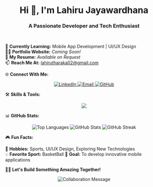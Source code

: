 <h1 align="center">Hi 👋, I'm Lahiru Jayawardhana</h1> 
<h3 align="center">A Passionate Developer and Tech Enthusiast</h3> 

<br>

🌱 **Currently Learning:** Mobile App Development | UI/UX Design <br>
👨‍💻 **Portfolio Website:** *Coming Soon!* <br>
📄 **My Resume:** *Available on Request* <br>
📫 **Reach Me At:** lahirutharaka02@gmail.com <br>

🌐 **Connect With Me:**  
<p align="center"> 
  <a href="https://www.linkedin.com/in/amanda-thenuwara/" target="_blank"> 
    <img src="https://img.shields.io/badge/-LinkedIn-blue?style=for-the-badge&logo=linkedin" alt="LinkedIn" /> 
  </a> 
  <a href="mailto:amathenu06@email.com" target="_blank"> 
    <img src="https://img.shields.io/badge/-Email-c14438?style=for-the-badge&logo=gmail&logoColor=white" alt="Email" /> 
  </a> 
  <a href="https://github.com/amandathenuwara" target="_blank"> 
    <img src="https://img.shields.io/badge/-GitHub-333?style=for-the-badge&logo=github" alt="GitHub" /> 
  </a> 
</p>

🛠️ **Skills & Tools:**  
<p align="center"> 
  <img src="https://skillicons.dev/icons?i=java,androidstudio,figma,html,css,js,git,photoshop,php,c,cpp" />
</p>

📊 **GitHub Stats:**  
<div align="center"> 
  <img src="https://github-readme-stats.vercel.app/api/top-langs/?username=amandathenuwara&layout=compact&theme=radical" alt="Top Languages" /> 
  <img src="https://github-readme-stats.vercel.app/api?username=amandathenuwara&show_icons=true&theme=radical" alt="GitHub Stats" /> 
  <img src="https://github-readme-streak-stats.herokuapp.com/?user=amandathenuwara&theme=radical" alt="GitHub Streak" /> 
</div>

🎮 **Fun Facts:**  

🔭 **Hobbies:** Sports, UI/UX Design, Exploring New Technologies  
💡 **Favorite Sport:** BasketBall
🌌 **Goal:** To develop innovative mobile applications  

🧑‍💻 **Let's Build Something Amazing Together!**  
<p align="center"> 
  <img src="https://readme-typing-svg.herokuapp.com?font=Fira+Code&size=22&pause=1000&color=00FFFF&background=000000&width=435&lines=Collaboration+Breeds+Innovation;Open+to+Exciting+Projects" alt="Collaboration Message" /> 
</p>

